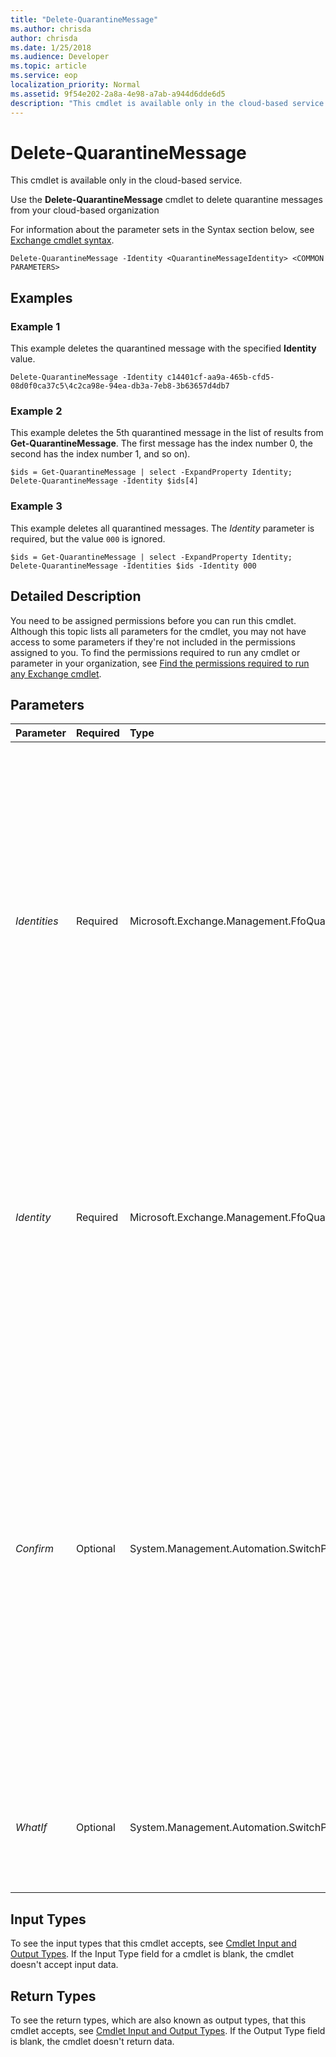 ```yaml
---
title: "Delete-QuarantineMessage"
ms.author: chrisda
author: chrisda
ms.date: 1/25/2018
ms.audience: Developer
ms.topic: article
ms.service: eop
localization_priority: Normal
ms.assetid: 9f54e202-2a8a-4e98-a7ab-a944d6dde6d5
description: "This cmdlet is available only in the cloud-based service."
---
```


# Delete-QuarantineMessage

This cmdlet is available only in the cloud-based service. 
  
Use the **Delete-QuarantineMessage** cmdlet to delete quarantine messages from your cloud-based organization
  
For information about the parameter sets in the Syntax section below, see [Exchange cmdlet syntax](https://technet.microsoft.com/library/bb123552.aspx). 
  
```
Delete-QuarantineMessage -Identity <QuarantineMessageIdentity> <COMMON PARAMETERS>

```

## Examples

### Example 1

This example deletes the quarantined message with the specified **Identity** value.
  
```
Delete-QuarantineMessage -Identity c14401cf-aa9a-465b-cfd5-08d0f0ca37c5\4c2ca98e-94ea-db3a-7eb8-3b63657d4db7
```

### Example 2

This example deletes the 5th quarantined message in the list of results from **Get-QuarantineMessage**. The first message has the index number 0, the second has the index number 1, and so on).
  
```
$ids = Get-QuarantineMessage | select -ExpandProperty Identity; Delete-QuarantineMessage -Identity $ids[4]
```

### Example 3

This example deletes all quarantined messages. The  _Identity_ parameter is required, but the value `000` is ignored.
  
```
$ids = Get-QuarantineMessage | select -ExpandProperty Identity; Delete-QuarantineMessage -Identities $ids -Identity 000
```

## Detailed Description

You need to be assigned permissions before you can run this cmdlet. Although this topic lists all parameters for the cmdlet, you may not have access to some parameters if they're not included in the permissions assigned to you. To find the permissions required to run any cmdlet or parameter in your organization, see [Find the permissions required to run any Exchange cmdlet](https://technet.microsoft.com/library/mt432940.aspx). 
  
## Parameters

|**Parameter**|**Required**|**Type**|**Description**|
|:-----|:-----|:-----|:-----|
| _Identities_ <br/> |Required  <br/> |Microsoft.Exchange.Management.FfoQuarantine.QuarantineMessageIdentity[]  <br/> |The  _Identities_ parameter identifies quarantined messages for bulk operations. You identify the messages by using the syntax: `value1,value2...`. The value is a unique quarantined message identifier in the format  `GUID1\GUID2` (for example `c14401cf-aa9a-465b-cfd5-08d0f0ca37c5\4c2ca98e-94ea-db3a-7eb8-3b63657d4db7`.  <br/> You can find the identity value for a quarantined message by using the **Get-QuarantineMessage** cmdlet. <br/> When you use this parameter, the  _Identity_ parameter is required, but the value is ignored. For example, use the value `000` for the _Identity_ parameter. <br/> |
| _Identity_ <br/> |Required  <br/> |Microsoft.Exchange.Management.FfoQuarantine.QuarantineMessageIdentity  <br/> |The  _Identity_ parameter specifies the quarantined message that you want to delete. The value is a unique quarantined message identifier in the format `GUID1\GUID2` (for example `c14401cf-aa9a-465b-cfd5-08d0f0ca37c5\4c2ca98e-94ea-db3a-7eb8-3b63657d4db7`.  <br/> You can find the  _Identity_ value for a quarantined message by using the **Get-QuarantineMessage** cmdlet. <br/> |
| _Confirm_ <br/> |Optional  <br/> |System.Management.Automation.SwitchParameter  <br/> | The _Confirm_ switch specifies whether to show or hide the confirmation prompt. How this switch affects the cmdlet depends on if the cmdlet requires confirmation before proceeding. <br/>  Destructive cmdlets (for example, **Remove-\*** cmdlets) have a built-in pause that forces you to acknowledge the command before proceeding. For these cmdlets, you can skip the confirmation prompt by using this exact syntax: `-Confirm:$false`.  <br/>  Most other cmdlets (for example, **New-\*** and **Set-\*** cmdlets) don't have a built-in pause. For these cmdlets, specifying the _Confirm_ switch without a value introduces a pause that forces you acknowledge the command before proceeding. <br/> |
| _WhatIf_ <br/> |Optional  <br/> |System.Management.Automation.SwitchParameter  <br/> |The  _WhatIf_ switch simulates the actions of the command. You can use this switch to view the changes that would occur without actually applying those changes. You don't need to specify a value with this switch. <br/> |
   
## Input Types

To see the input types that this cmdlet accepts, see [Cmdlet Input and Output Types](http://go.microsoft.com/fwlink/p/?linkId=616387). If the Input Type field for a cmdlet is blank, the cmdlet doesn't accept input data. 
  
## Return Types

To see the return types, which are also known as output types, that this cmdlet accepts, see [Cmdlet Input and Output Types](http://go.microsoft.com/fwlink/p/?linkId=616387). If the Output Type field is blank, the cmdlet doesn't return data. 
  

